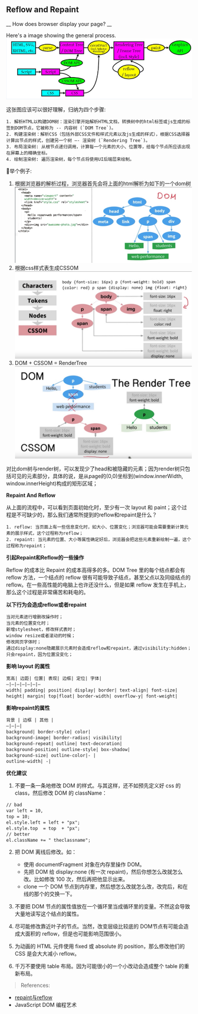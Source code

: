 ## Reflow and Repaint ##


__ How does browser display your page? __

Here's a image showing the general process.
![How Browser Display Page](../images/repaint_reflow.png)

这张图应该可以很好理解，归纳为四个步骤:

    1. 解析HTML以构建DOM树：渲染引擎开始解析HTML文档，转换树中的html标签或js生成的标签到DOM节点，它被称为 -- 内容树 (`DOM Tree`)。
    2. 构建渲染树：解析CSS（包括外部CSS文件和样式元素以及js生成的样式），根据CSS选择器计算出节点的样式，创建另一个树 —- 渲染树 (`Rendering Tree`)。
    3. 布局渲染树: 从根节点递归调用，计算每一个元素的大小、位置等，给每个节点所应该出现在屏幕上的精确坐标。
    4. 绘制渲染树: 遍历渲染树，每个节点将使用UI后端层来绘制。

举个例子:

1. 根据浏览器的解析过程，浏览器首先会将上面的html解析为如下的一个dom树
![How Browser Display Page](../images/repaint_reflow_2.jpg)
2. 根据css样式表生成CSSOM
![How Browser Display Page](../images/repaint_reflow_3.jpg)
3. DOM + CSSOM = RenderTree
![How Browser Display Page](../images/repaint_reflow_4.jpg)

对比dom树与render树，可以发现少了head和被隐藏的元素；因为render树只包括可见的元素部分，具体的说，是从page的(0,0)坐标到(window.innerWidth, window.innerHeight)构成的矩形区域；


__Repaint And Reflow__

从上面的流程中，可以看到页面初始化时，至少有一次 layout 和 paint；这个过程是不可缺少的，那么我们通常所提到的reflow和repaint是什么？

    1. reflow: 当页面上有一些信息变化时，如大小、位置变化；浏览器可能会需要重新计算元素的展示样式，这个过程称为reflow；
    2. repaint: 当元素的位置、大小等属性确定好后，浏览器会把这些元素重新绘制一遍，这个过程称为repaint；

__引起Repaint和Reflow的一些操作__

Reflow 的成本比 Repaint 的成本高得多的多。DOM Tree 里的每个结点都会有 reflow 方法，一个结点的 reflow 很有可能导致子结点，甚至父点以及同级结点的 reflow。在一些高性能的电脑上也许还没什么，但是如果 reflow 发生在手机上，那么这个过程是非常痛苦和耗电的。

__以下行为会造成reflow或者repaint__

    当对元素进行增删改操作时；
    当元素的位置变化时；
    新增stylesheet，修改样式表时；
    window resize或者滚动的时候；
    修改网页字体时；
    通过display:none隐藏展示元素时会造成reflow和repaint，通过visibility:hidden；只会repaint，因为位置没变化；
    
__影响 layout 的属性__

    宽高| 边距| 位置| 表现| 边框| 定位| 字体|
    —|—|—|—|—|—|—
    width| padding| position| display| border| text-align| font-size|
    height| margin| top|float| border-width| overflow-y| font-weight|

__影响repaint的属性__

    背景 | 边框 | 其他 |
    —|—|—|
    background| border-style| color|
    background-image| border-radius| visibility|
    background-repeat| outline| text-decoration|
    background-position| outline-style| box-shadow|
    background-size| outline-color|- |
    outline-width| -| 

__优化建议__
1. 不要一条一条地修改 DOM 的样式。与其这样，还不如预先定义好 css 的 class，然后修改 DOM 的 className：
```
// bad
var left = 10,
top = 10;
el.style.left = left + "px";
el.style.top  = top  + "px";
// better
el.className += " theclassname";
```

2. 把 DOM 离线后修改。如：
    - 使用 documentFragment 对象在内存里操作 DOM。
    - 先把 DOM 给 display:none (有一次 repaint)，然后你想怎么改就怎么改。比如修改 100 次，然后再把他显示出来。
    - clone 一个 DOM 节点到内存里，然后想怎么改就怎么改，改完后，和在线的那个的交换一下。

3. 不要把 DOM 节点的属性值放在一个循环里当成循环里的变量。不然这会导致大量地读写这个结点的属性。

4. 尽可能修改靠近叶子的节点。当然，改变层级比较底的 DOM节点有可能会造成大面积的 reflow，但是也可能影响范围很小。

5. 为动画的 HTML 元件使用 fixed 或 absolute 的 position，那么修改他们的 CSS 是会大大减小 reflow。

6. 千万不要使用 table 布局。因为可能很小的一个小改动会造成整个 table 的重新布局。


> References:
- [repaint与reflow](https://blog.kaolafed.com/2017/03/30/repaint%E4%B8%8Ereflow/)
- JavaScript DOM 编程艺术